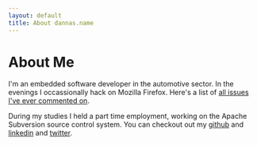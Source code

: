```yaml
---
layout: default
title: About dannas.name
---
```


# About Me

I'm an embedded software developer in the automotive sector. In the evenings I
occassionally hack on Mozilla Firefox. Here's a list of 
[all issues I've ever commented on](https://bugzilla.mozilla.org/buglist.cgi?query_format=advanced&emailtype1=exact&emaillongdesc1=1&email1=dannas%40dannas.name&list_id=13734517).

During my studies I held a part time employment,
working on the Apache Subversion source control system. You can checkout out my
[github](https://github.com/dannas) and [linkedin](https://linkedin.com/in/dannas)
and [twitter](https://twitter.com/dannas_).



